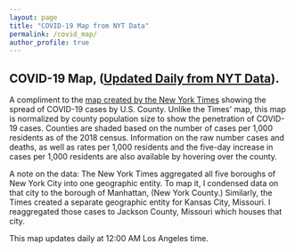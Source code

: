 ```yaml
---
layout: page
title: "COVID-19 Map from NYT Data"
permalink: /covid_map/
author_profile: true
---
```


## COVID-19 Map, ([Updated Daily from NYT Data](https://github.com/nytimes/covid-19-data)).

A compliment to the [map created by the New York Times](https://www.nytimes.com/interactive/2020/us/coronavirus-us-cases.html) showing the spread of COVID-19 cases by U.S. County. Unlike the Times' map, this map is normalized by county population size to show the penetration of COVID-19 cases. Counties are shaded based on the number of cases per 1,000 residents as of the 2018 census. Information on the raw number cases and deaths, as well as rates per 1,000 residents and the five-day increase in cases per 1,000 residents are also available by hovering over the county. 


A note on the data: The New York Times aggregated all five boroughs of New York City into one geographic entity. To map it, I condensed data on that city to the borough of Manhattan, (New York County.) Similarly, the Times created a separate geographic entity for Kansas City, Missouri. I reaggregated those cases to Jackson County, Missouri which houses that city. 


This map updates daily at 12:00 AM Los Angeles time. 

